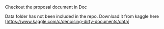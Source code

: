 Checkout the proposal document in Doc

Data folder has not been included in the repo. Download it from kaggle here [https://www.kaggle.com/c/denoising-dirty-documents/data]                  
